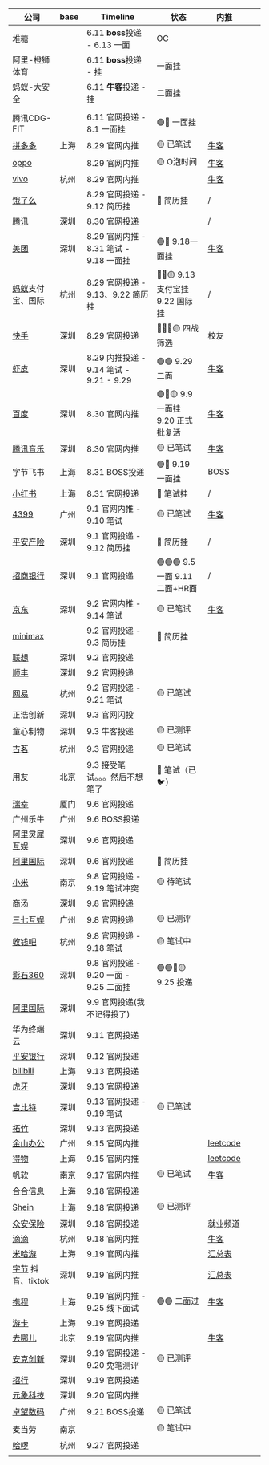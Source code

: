 
| 公司                                                                                                                                    | base | Timeline                          | 状态                        | 内推                                                                                                |     |     |
| ------------------------------------------------------------------------------------------------------------------------------------- | ---- | --------------------------------- | ------------------------- | ------------------------------------------------------------------------------------------------- | --- | --- |
| 堆糖                                                                                                                                    |      | 6.11 **boss**投递 - 6.13 一面         | OC                        |                                                                                                   |     |     |
| 阿里-橙狮体育                                                                                                                               |      | 6.11 **boss**投递 - 挂               | 一面挂                       |                                                                                                   |     |     |
| 蚂蚁-大安全                                                                                                                                |      | 6.11 **牛客**投递 - 挂                 | 二面挂                       |                                                                                                   |     |     |
|                                                                                                                                       |      |                                   |                           |                                                                                                   |     |     |
| 腾讯CDG-FIT                                                                                                                             |      | 6.11 官网投递 - 8.1 一面挂               | 🟢🔴 一面挂                  |                                                                                                   |     |     |
| [拼多多](https://careers.pinduoduo.com/campus/personal-center)                                                                           | 上海   | 8.29 官网内推                         | 🟡 已笔试                    | [牛客](https://www.nowcoder.com/users/notice/jobAssistant?id=16328587)                              |     |     |
| [oppo](https://careers.oppo.com/university/oppo/center/history)                                                                       |      | 8.29 官网内推                         | 🟡 O泡时间                   | [牛客](https://www.nowcoder.com/discuss/658653745613402112?sourceSSR=search)                        |     |     |
| [vivo](https://hr-campus.vivo.com/personal/deliveryRecord)                                                                            | 杭州   | 8.29 官网内推                         |                           | [牛客](https://www.nowcoder.com/feed/main/detail/f0a40933fa4b4a9fa0979b6233f0efef?sourceSSR=search) |     |     |
| [饿了么](https://talent.ele.me/personal/campus-application?lang=zh)                                                                      |      | 8.29 官网投递 - 9.12 简历挂              | 🔴 简历挂                    | /                                                                                                 |     |     |
| [腾讯](https://join.qq.com/progress.html)                                                                                               | 深圳   | 8.30 官网投递                         |                           | /                                                                                                 |     |     |
| [美团](https://zhaopin.meituan.com/web/personalCenter/deliveryRecord)                                                                   | 深圳   | 8.29 官网内推 - 8.31 笔试 - 9.18 一面挂    | 🟢🔴 9.18一面挂              | [牛客](https://www.nowcoder.com/discuss/658738773831741440?sourceSSR=search)                        |     |     |
| [蚂蚁](https://talent.antgroup.com/personal/campus-application)支付宝、国际                                                                   | 杭州   | 8.29 官网投递 - 9.13、9.22 简历挂         | 🔴🔴🟡 9.13 支付宝挂 9.22 国际挂 | /                                                                                                 |     |     |
| [快手](https://campus.kuaishou.cn/recruit/campus/e/#/campus/my-apply)                                                                   | 深圳   | 8.29 官网投递                         | 🔴🔴🔴🟡 四战筛选             | 校友 [](QQ446258209)                                                                                |     |     |
| [虾皮](https://app.mokahr.com/campus-recruitment/shopee/2962?recommendCode=DSTCPwfP#/candidateHome/applications)                        | 深圳   | 8.29 内推投递 - 9.14 笔试 - 9.21 - 9.29 | 🟢🟢 9.29 二面              | [牛客](https://www.nowcoder.com/users/262196079)                                                    |     |     |
| [百度](https://talent.baidu.com/jobs/center)                                                                                            | 深圳   | 8.30 官网内推                         | 🟢🔴🟡 9.9 一面挂 9.20 正式批复活 | [牛客](https://www.nowcoder.com/users/825114)                                                       |     |     |
| [腾讯音乐](https://join.tencentmusic.com/deliver)                                                                                         | 深圳   | 8.30 官网内推                         | 🟡 已笔试                    | [牛客](https://www.nowcoder.com/users/986274920)                                                    |     |     |
| 字节飞书                                                                                                                                  | 上海   | 8.31 BOSS投递                       | 🟢🔴 9.19 一面挂             | BOSS                                                                                              |     |     |
| [小红书](https://job.xiaohongshu.com/campus/record)                                                                                      | 上海   | 8.31 官网投递                         | 🔴 笔试挂                    | /                                                                                                 |     |     |
| [4399](https://hr.4399om.com/uc/person-center/my-delivery)                                                                            | 广州   | 9.1 官网内推 - 9.10 笔试                | 🟡 已笔试                    | [牛客](https://www.nowcoder.com/users/711920705)                                                    |     |     |
| [平安产险](https://campus.pingan.com/personalcenter/center)                                                                               | 深圳   | 9.1 官网投递 - 9.12 简历挂               | 🔴 简历挂                    | /                                                                                                 |     |     |
| [招商银行](https://cmbnt.cmbchina.com/center/history)                                                                                     | 深圳   | 9.1 官网投递                          | 🟢🟢🟢 9.5 一面 9.11 二面+HR面 | /                                                                                                 |     |     |
| [京东](https://campus.jd.com/#/myDeliver?type=present)                                                                                  | 深圳   | 9.2 官网内推 - 9.14 笔试                | 🟡 已笔试                    | [牛客](https://www.nowcoder.com/users/916929825)                                                    |     |     |
| [minimax](https://vrfi1sk8a0.jobs.feishu.cn/379481/position/application)                                                              |      | 9.2 官网投递 - 9.3 简历挂                | 🔴 简历挂                    |                                                                                                   |     |     |
| [联想](https://talent.lenovo.com.cn/account/apply)                                                                                      | 深圳   | 9.2 官网投递                          |                           |                                                                                                   |     |     |
| [顺丰](https://campus.sf-express.com/#/personalCenter?activeTab=2)                                                                      | 深圳   | 9.2 官网投递                          |                           |                                                                                                   |     |     |
| [网易](https://campus.163.com/app/personal/apply?tab=net)                                                                               | 杭州   | 9.2 官网投递 - 9.21 笔试                | 🟡 已笔试                    |                                                                                                   |     |     |
| 正浩创新                                                                                                                                  | 深圳   | 9.3 官网闪投                          |                           |                                                                                                   |     |     |
| 童心制物                                                                                                                                  | 深圳   | 9.3 牛客投递                          | 🟡 已测评                    |                                                                                                   |     |     |
| [古茗](https://app.mokahr.com/campus-recruitment/guming/39377#/candidateHome/applications)                                              | 杭州   | 9.3 官网投递                          | 🟡 已笔试                    |                                                                                                   |     |     |
| 用友                                                                                                                                    | 北京   | 9.3 接受笔试。。。然后不想笔了                 | 🔴 笔试（已🐦）                |                                                                                                   |     |     |
| [瑞幸](https://app.mokahr.com/campus_apply/lkcoffee/45257?sourceToken=62d47e411f9ada5b1bccd95c3ba0e0c4#/candidateHome/applications)     | 厦门   | 9.6 官网投递                          |                           |                                                                                                   |     |     |
| 广州乐牛                                                                                                                                  | 广州   | 9.6 BOSS投递                        |                           |                                                                                                   |     |     |
| [阿里灵犀互娱](https://talent.lingxigames.com/personal/campus-application?lang=zh)                                                          | 深圳   | 9.6 官网投递                          |                           |                                                                                                   |     |     |
| [阿里国际](https://talent.lingxigames.com/personal/campus-application?lang=zh)                                                            | 深圳   | 9.6 官网投递                          | 🔴 简历挂                    |                                                                                                   |     |     |
| [小米](https://xiaomi.jobs.f.mioffice.cn/campus/position/application?spread=J7NS6YR)                                                    | 南京   | 9.8 官网投递 - 9.19 笔试冲突              | 🟡 待笔试                    |                                                                                                   |     |     |
| [商汤](https://hr.sensetime.com/SU60fa3bdabef57c1023fc1cbc/pb/account.html#/myDeliver)                                                  | 深圳   | 9.8 官网投递                          |                           |                                                                                                   |     |     |
| [三七互娱](https://app.mokahr.com/campus_apply/37/25238#/candidateHome/applications)                                                      | 广州   | 9.8 官网投递                          | 🟡 已测评                    |                                                                                                   |     |     |
| [收钱吧](https://shouqianba.zhiye.com/personal/deliveryRecord)                                                                           | 杭州   | 9.8 官网投递 - 9.18 笔试                | 🟡 笔试中                    |                                                                                                   |     |     |
| [影石360](https://arashivision.jobs.feishu.cn/campus/position/application)                                                              | 深圳   | 9.8 官网投递 - 9.20 一面 - 9.25 二面挂     | 🟢🟢🔴🟡 9.25 投递          |                                                                                                   |     |     |
| [阿里国际](https://talent.lingxigames.com/personal/campus-application?lang=zh)                                                            | 深圳   | 9.9 官网投递(我不记得投了)                  |                           |                                                                                                   |     |     |
| [华为](https://career.huawei.com/reccampportal/portal5/user-index.html?v=2)终端云                                                          | 深圳   | 9.11 官网投递                         |                           |                                                                                                   |     |     |
| [平安银行](https://campus.pingan.com/personalcenter/center)                                                                               | 深圳   | 9.12 官网投递                         |                           |                                                                                                   |     |     |
| [bilibili](https://jobs.bilibili.com/campus/records?channel=nowcoder)                                                                 | 上海   | 9.13 官网投递                         |                           |                                                                                                   |     |     |
| [虎牙](https://app.mokahr.com/campus_apply/huya/4112#/candidateHome/applications)                                                       | 深圳   | 9.13 官网投递                         |                           |                                                                                                   |     |     |
| [吉比特](https://hr.g-bits.com/web/index.html#/center-web/recruit-query)                                                                 | 深圳   | 9.13 官网投递 - 9.19 笔试               | 🟡 已笔试                    |                                                                                                   |     |     |
| [拓竹](https://bambulab.jobs.feishu.cn/campus/position/application)                                                                     | 深圳   | 9.13 官网投递                         |                           |                                                                                                   |     |     |
| [金山办公](https://app.mokahr.com/campus-recruitment/wps/41436?sourceToken=8379ee777457c4d22fc65d4439f660b3#/candidateHome/applications)  | 广州   | 9.15 官网内推                         |                           | [leetcode](https://leetcode.cn/u/zhms/)                                                           |     |     |
| [得物](https://poizon.jobs.feishu.cn/referral/campus/position/application?token=MzsxNzEwMTI1MzEyNTM3OzczNDM5MTE3NTg2NDg4MTk3MTY7MA)     | 上海   | 9.15 官网内推                         |                           | [leetcode](https://leetcode.cn/u/practical-i2itchieop1/)                                          |     |     |
| 帆软                                                                                                                                    | 南京   | 9.17 官网内推                         | 🟡 已笔试                    | [牛客](https://www.nowcoder.com/users/7383938)                                                      |     |     |
| [合合信息](https://intsig.zhiye.com/personal/deliveryRecord)                                                                              | 上海   | 9.18 官网投递                         |                           |                                                                                                   |     |     |
| [Shein](https://app.mokahr.com/campus-recruitment/shein/2932#/candidateHome/applications)                                             | 上海   | 9.18 官网投递                         | 🟡 已测评                    |                                                                                                   |     |     |
| [众安保险](https://app.mokahr.com/campus-recruitment/zhongan/71908?recommendCode=DS9cEzMu#/candidateHome/applications)                    | 深圳   | 9.18 官网投递                         |                           | 就业频道                                                                                              |     |     |
| [滴滴](https://app.mokahr.com/campus_apply/didiglobal/96064?recommendCode=DSZEp9r4#/candidateHome/applications)                         | 杭州   | 9.18 官网内推                         |                           | [牛客](https://docs.qq.com/doc/DYldjRG5oUENZZ0xX)                                                   |     |     |
| [米哈游](https://jobs.mihoyo.com/?channelToken=xzad4a23ad-7daa4c92b60e-abb13ba588ce#/campus/position/5361)                               | 上海   | 9.19 官网内推                         |                           | [汇总表](https://docs.qq.com/doc/DYldjRG5oUENZZ0xX)                                                  |     |     |
| [字节](https://jobs.bytedance.com/campus/position/application?external_referral_code=BEGNWJ8) 抖音、tiktok                                 | 深圳   | 9.19 官网内推                         |                           | [汇总表](https://docs.qq.com/doc/DYldjRG5oUENZZ0xX)                                                  |     |     |
| [携程](https://app.mokahr.com/campus-recruitment/trip/37757?sourceToken=add8fe4d33a24c1a78c8691acb09346d#/candidateHome/applications)   | 上海   | 9.19 官网内推 - 9.25 线下面试             | 🟢🟢 二面过                  | [牛客](https://www.nowcoder.com/users/152887416)                                                    |     |     |
| [游卡](https://app.mokahr.com/campus-recruitment/yokagames/41940#/candidateHome/applications)                                           | 上海   | 9.19 官网投递                         |                           |                                                                                                   |     |     |
| [去哪儿](https://app.mokahr.com/campus-recruitment/qunar/37595?sourceToken=0cfbbd65e0b0c0e4fdfb9ec700a6edf9#/candidateHome/applications) | 北京   | 9.19 官网内推                         |                           | [牛客](https://www.nowcoder.com/users/358529086)                                                    |     |     |
| [安克创新](https://anker-in.jobs.feishu.cn/campushirecn/position/application?spread=DCZEPN2)                                              | 深圳   | 9.19 官网投递 - 9.20 免笔测评             | 🟡 已测评                    |                                                                                                   |     |     |
| [招行](https://career.cmbchina.com/center/history)                                                                                      | 深圳   | 9.19 官网投递                         |                           |                                                                                                   |     |     |
| [元象科技](https://xverse.zhiye.com/personal/deliveryRecord)                                                                              | 深圳   | 9.20 官网内推                         |                           |                                                                                                   |     |     |
| [卓望数码](https://app.mokahr.com/m/candidate/applications/deliver-query/aspire)                                                          | 广州   | 9.21 BOSS投递                       | 🟡 已笔试                    |                                                                                                   |     |     |
| 麦当劳                                                                                                                                   | 南京   |                                   | 🟡 笔试中                    |                                                                                                   |     |     |
| [哈啰](https://hellobike.zhiye.com/Portal/Apply/Index)                                                                                  | 杭州   | 9.27 官网投递                         |                           |                                                                                                   |     |     |
|                                                                                                                                       |      |                                   |                           |                                                                                                   |     |     |
